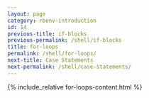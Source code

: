 ```yaml
---
layout: page
category: rbenv-introduction
id: 14
previous-title: if-blocks
previous-permalink: /shell/if-blocks
title: for-loops
permalink: /shell/for-loops/
next-title: Case Statements
next-permalink: /shell/case-statements/
---
```


{% include_relative for-loops-content.html %}